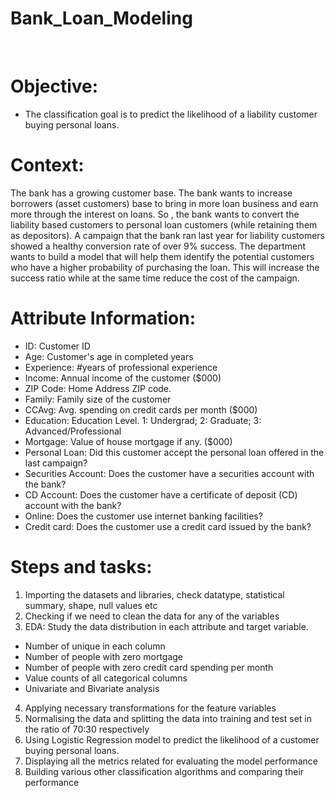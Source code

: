 # Bank_Loan_Modeling
<br>

# Objective:
- The classification goal is to predict the likelihood of a liability customer buying personal loans.

# Context:
The bank has a growing customer base. The bank wants to increase borrowers (asset customers) base to bring in more loan business and earn more through the interest on loans. So , the bank wants to convert the liability based customers to personal loan customers (while retaining them as depositors). A campaign that the bank ran last year for liability customers showed a healthy conversion rate of over 9% success. The department wants to build a model that will help them identify the potential customers who have a higher probability of purchasing the loan. This will increase the success ratio while at the same time reduce the cost of the campaign.

# Attribute Information:
- ID: Customer ID
- Age: Customer's age in completed years
- Experience: #years of professional experience
- Income: Annual income of the customer ($000)
- ZIP Code: Home Address ZIP code.
- Family: Family size of the customer
- CCAvg: Avg. spending on credit cards per month ($000)
- Education: Education Level. 1: Undergrad; 2: Graduate; 3: Advanced/Professional
- Mortgage: Value of house mortgage if any. ($000)
- Personal Loan: Did this customer accept the personal loan offered in the last campaign?
- Securities Account: Does the customer have a securities account with the bank?
- CD Account: Does the customer have a certificate of deposit (CD) account with the bank?
- Online: Does the customer use internet banking facilities?
- Credit card: Does the customer use a credit card issued by the bank?

# Steps and tasks:
1. Importing the datasets and libraries, check datatype, statistical summary, shape, null values etc
2. Checking if we need to clean the data for any of the variables
3. EDA: Study the data distribution in each attribute and target variable.
- Number of unique in each column
- Number of people with zero mortgage
- Number of people with zero credit card spending per month
- Value counts of all categorical columns
- Univariate and Bivariate analysis
4. Applying necessary transformations for the feature variables
5. Normalising the data and splitting the data into training and test set in the ratio of 70:30 respectively
6. Using Logistic Regression model to predict the likelihood of a customer buying personal loans.
7. Displaying all the metrics related for evaluating the model performance
8. Building various other classification algorithms and comparing their performance